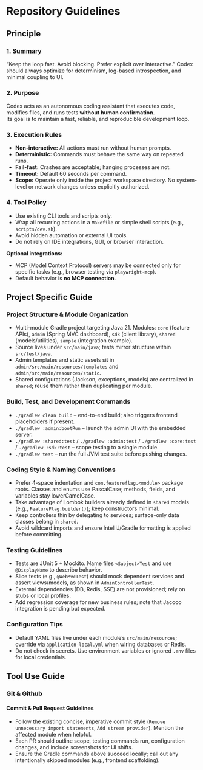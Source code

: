 # Repository Guidelines

## Principle

### 1. Summary
“Keep the loop fast. Avoid blocking. Prefer explicit over interactive.”
Codex should always optimize for determinism, log-based introspection, and minimal coupling to UI.

### 2. Purpose
Codex acts as an autonomous coding assistant that executes code, modifies files, and runs tests **without human confirmation**.  
Its goal is to maintain a fast, reliable, and reproducible development loop.

### 3. Execution Rules
- **Non-interactive:** All actions must run without human prompts.
- **Deterministic:** Commands must behave the same way on repeated runs.
- **Fail-fast:** Crashes are acceptable; hanging processes are not.
- **Timeout:** Default 60 seconds per command.
- **Scope:** Operate only inside the project workspace directory. No system-level or network changes unless explicitly authorized.

### 4. Tool Policy
- Use existing CLI tools and scripts only.
- Wrap all recurring actions in a `Makefile` or simple shell scripts (e.g., `scripts/dev.sh`).
- Avoid hidden automation or external UI tools.
- Do not rely on IDE integrations, GUI, or browser interaction.

**Optional integrations:**
- MCP (Model Context Protocol) servers may be connected only for specific tasks (e.g., browser testing via `playwright-mcp`).
- Default behavior is **no MCP connection**.

## Project Specific Guide

### Project Structure & Module Organization
- Multi-module Gradle project targeting Java 21. Modules: `core` (feature APIs), `admin` (Spring MVC dashboard), `sdk` (client library), `shared` (models/utilities), `sample` (integration example).
- Source lives under `src/main/java`; tests mirror structure within `src/test/java`.
- Admin templates and static assets sit in `admin/src/main/resources/templates` and `admin/src/main/resources/static`.
- Shared configurations (Jackson, exceptions, models) are centralized in `shared`; reuse them rather than duplicating per module.

### Build, Test, and Development Commands
- `./gradlew clean build` – end-to-end build; also triggers frontend placeholders if present.
- `./gradlew :admin:bootRun` – launch the admin UI with the embedded server.
- `./gradlew :shared:test` / `./gradlew :admin:test` / `./gradlew :core:test` / `./gradlew :sdk:test` – scope testing to a single module.
- `./gradlew test` – run the full JVM test suite before pushing changes.

### Coding Style & Naming Conventions
- Prefer 4-space indentation and `com.featureflag.<module>` package roots. Classes and enums use PascalCase; methods, fields, and variables stay lowerCamelCase.
- Take advantage of Lombok builders already defined in `shared` models (e.g., `FeatureFlag.builder()`); keep constructors minimal.
- Keep controllers thin by delegating to services; surface-only data classes belong in `shared`.
- Avoid wildcard imports and ensure IntelliJ/Gradle formatting is applied before committing.

### Testing Guidelines
- Tests are JUnit 5 + Mockito. Name files `<Subject>Test` and use `@DisplayName` to describe behavior.
- Slice tests (e.g., `@WebMvcTest`) should mock dependent services and assert views/models, as shown in `AdminControllerTest`.
- External dependencies (DB, Redis, SSE) are not provisioned; rely on stubs or local profiles.
- Add regression coverage for new business rules; note that Jacoco integration is pending but expected.

### Configuration Tips
- Default YAML files live under each module’s `src/main/resources`; override via `application-local.yml` when wiring databases or Redis.
- Do not check in secrets. Use environment variables or ignored `.env` files for local credentials.

## Tool Use Guide

### Git & Github
#### Commit & Pull Request Guidelines
- Follow the existing concise, imperative commit style (`Remove unnecessary import statements`, `Add stream provider`). Mention the affected module when helpful.
- Each PR should outline scope, testing commands run, configuration changes, and include screenshots for UI shifts.
- Ensure the Gradle commands above succeed locally; call out any intentionally skipped modules (e.g., frontend scaffolding).